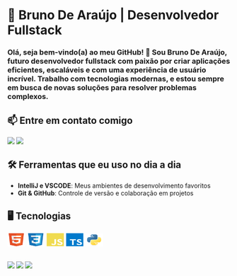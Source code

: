 # 🌟 Bruno De Araújo | Desenvolvedor Fullstack


### Olá, seja bem-vindo(a) ao meu GitHub! 👋 Sou Bruno De Araújo, futuro desenvolvedor fullstack com paixão por criar aplicações eficientes, escaláveis e com uma experiência de usuário incrível. Trabalho com tecnologias modernas, e estou sempre em busca de novas soluções para resolver problemas complexos.


## 📫 Entre em contato comigo
<div> 
  <a href="https://www.instagram.com/brunoapf__" target="_blank"><img src="https://img.shields.io/badge/-Instagram-%23E4405F?style=for-the-badge&logo=instagram&logoColor=white" target="_blank"/></a>
  <a href="https://www.linkedin.com/in/brunoapf" target="_blank"><img src="https://img.shields.io/badge/-LinkedIn-%230077B5?style=for-the-badge&logo=linkedin&logoColor=white" target="_blank"/></a> 
</div> 

## 🛠️ Ferramentas que eu uso no dia a dia 

- **IntelliJ e VSCODE**: Meus ambientes de desenvolvimento favoritos 
- **Git & GitHub**: Controle de versão e colaboração em projetos 
<!--- **DBeaver**: Para analisar meus banco de dados de forma mais eficiente -->
<!--- **Insomnia**: Para testar APIs e quando no front garantir integração efeciente-->

## 🖥️ Tecnologias    
<div style="display: inline_block">
  <img align="center" alt="Rafa-HTML" height="30" width="40" src="https://raw.githubusercontent.com/devicons/devicon/master/icons/html5/html5-original.svg">
  <img align="center" alt="Rafa-CSS" height="30" width="40" src="https://raw.githubusercontent.com/devicons/devicon/master/icons/css3/css3-original.svg">
  <img align="center" alt="Rafa-Js" height="30" width="40" src="https://raw.githubusercontent.com/devicons/devicon/master/icons/javascript/javascript-plain.svg">
  <img align="center" alt="Rafa-Ts" height="30" width="40" src="https://raw.githubusercontent.com/devicons/devicon/master/icons/typescript/typescript-plain.svg">
  <img align="center" alt="Rafa-Python" height="30" width="40" src="https://raw.githubusercontent.com/devicons/devicon/master/icons/python/python-original.svg">
  <!--<img align="center" alt="Rafa-React" height="30" width="40" src="https://raw.githubusercontent.com/devicons/devicon/master/icons/react/react-original.svg">-->
  <!--<img align="center" alt="Rafa-Csharp" height="30" width="40" src="https://raw.githubusercontent.com/devicons/devicon/master/icons/csharp/csharp-original.svg">-->
</div>
<br></br>
<div> 
  <img width="450" src="https://github-readme-stats.vercel.app/api?username=Uuiskas&show_icons=true&theme=highcontrast"/> 
  <img width="345"  src="https://github-readme-stats.vercel.app/api/top-langs/?username=Uuiskas&layout=compact&theme=highcontrast"/>
  <img src="https://streak-stats.demolab.com?user=Uuiskas&theme=highcontrast&border_radius=8&locale=pt_BR&date_format=j%20M%5B%20Y%5D&card_width=800&card_height=200"/>
</div>

 
